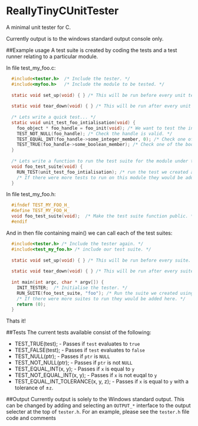 ﻿# ReallyTinyCUnitTester
A minimal unit tester for C.

Currently output is to the windows standard output console only.

##Example usage
A test suite is created by coding the tests and a test runner relating to a particular module.

In file test_my_foo.c:

```C
  #include<tester.h>  /* Include the tester. */
  #include<myfoo.h>   /* Include the module to be tested. */
    
  static void set_up(void) { } /* This will be run before every unit test. In this example it does nothing. */
  
  static void tear_down(void) { } /* This will be run after every unit test. In this example it does nothing. */
    
  /* Lets write a quick test... */
  static void unit_test_foo_intialisation(void) {
    foo_object * foo_handle = foo_init(void); /* We want to test the initialisation of the module. */
    TEST_NOT_NULL(foo_handle); /* Check the handle is valid. */
    TEST_EQUAL_INT(foo_handle->some_integer_member, 0); /* Check one of the integer type members holds the correct value. */
    TEST_TRUE(foo_handle->some_boolean_member); /* Check one of the boolean type members  holds the correct value. */
  }
   
  /* Lets write a function to run the test suite for the module under test... */
  void foo_test_suite(void) {
    RUN_TEST(unit_test_foo_intialisation); /* run the test we created above. */
    /* If there were more tests to run on this module they would be added here. */
  }
```

In file test_my_foo.h:

```C
  #ifndef TEST_MY_FOO_H_
  #define TEST_MY_FOO_H_
  void foo_test_suite(void);  /* Make the test suite function public. */
  #endif
```

And in then file containing main() we can call each of the test suites:

```C
  #include<tester.h> /* Include the tester again. */
  #include<test_my_foo.h> /* include our test suite. */
  
  static void set_up(void) { } /* This will be run before every suite. In this example it does nothing. */
  
  static void tear_down(void) { } /* This will be run after every suite. In this example it does nothing. */
  
  int main(int argc, char * argv[]) {
    INIT_TESTER;  /* Initialise the tester. */
    RUN_SUITE(foo_test_suite, "foo"); /* Run the suite we created using the runner, we also give it a pretty string name, "foo" for the results display. */
    /* If there were more suites to run they would be added here. */
    return (0);
  }
```

Thats it!

##Tests
The current tests available consist of the following:

- TEST_TRUE(test); - Passes if `test` evaluates to `true`
- TEST_FALSE(test); - Passes if `test` evaluates to `false`
- TEST_NULL(ptr); - Passes if `ptr` is `NULL`
- TEST_NOT_NULL(ptr); - Passes if `ptr` is not `NULL`
- TEST_EQUAL_INT(x, y); - Passes if `x` is equal to `y`
- TEST_NOT_EQUAL_INT(x, y); - Passes if `x` is not euqal to `y`
- TEST_EQUAL_INT_TOLERANCE(x, y, z); - Passes if `x` is equal to `y` with a tolerance of ±`z`.

##Output
Currently output is solely to the Windows standard output. This can be changed by adding and selecting an `OUTPUT_*` interface to the output selecter at the top of `tester.h`. For an example, please see the `tester.h` file code and comments

